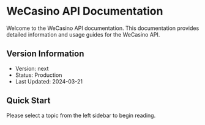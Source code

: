 <!-- markdownlint-disable MD033 -->
# WeCasino API Documentation

Welcome to the WeCasino API documentation. This documentation provides detailed information and usage guides for the WeCasino API.

## Version Information

- Version: next
- Status: Production
- Last Updated: 2024-03-21

## Quick Start

Please select a topic from the left sidebar to begin reading. 